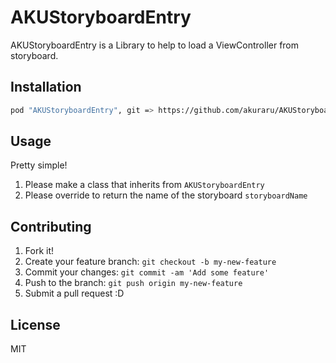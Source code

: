 AKUStoryboardEntry
==================

AKUStoryboardEntry is a Library to help to load a ViewController from storyboard.


## Installation

``` sh
pod "AKUStoryboardEntry", git => https://github.com/akuraru/AKUStoryboardEntry.git
```

## Usage

Pretty simple! 

1. Please make a class that inherits from `AKUStoryboardEntry`
2. Please override to return the name of the storyboard `storyboardName`

## Contributing

1. Fork it!
2. Create your feature branch: `git checkout -b my-new-feature`
3. Commit your changes: `git commit -am 'Add some feature'`
4. Push to the branch: `git push origin my-new-feature`
5. Submit a pull request :D

## License

MIT
